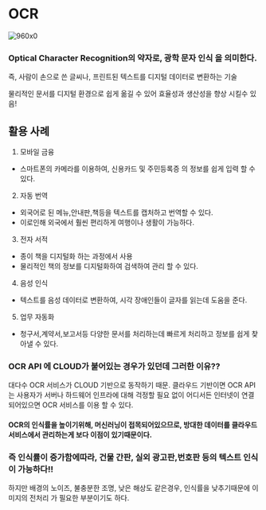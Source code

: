 # OCR
![960x0](https://github.com/Ohleesang/TIL/assets/148442711/5f10145b-46d2-4435-97de-046893cb82d4)

### Optical Character Recognition의 약자로, 광학 문자 인식 을 의미한다.
즉, 사람이 손으로 쓴 글씨나, 프린트된 텍스트를 디지털 데이터로 변환하는 기술

물리적인 문서를 디지털 환경으로 쉽게 옮길 수 있어 효율성과 생산성을 향상 시킬수 있음!

## 활용 사례
1. 모바일 금융
 - 스마트폰의 카메라를 이용하여, 신용카드 및 주민등록증 의 정보를 쉽게 입력 할 수 있다.
2. 자동 번역
 - 외국어로 된 메뉴,안내판,책등을 텍스트를 캡처하고 번역할 수 있다. 
 - 이로인해 외국에서 훨씬 편리하게 여행이나 생활이 가능하다.
3. 전자 서적
 - 종이 책을 디지털화 하는 과정에서 사용
 - 물리적인 책의 정보를 디지털화하여 검색하여 관리 할 수 있다.
4. 음성 인식
 - 텍스트를 음성 데이터로 변환하여, 시각 장애인들이 글자를 읽는데 도움을 준다.
5. 업무 자동화
 - 청구서,계약서,보고서등 다양한 문서를 처리하는데 빠르게 처리하고 정보를 쉽게 찾아낼 수 있다.


### OCR API 에 CLOUD가 붙어있는 경우가 있던데 그러한 이유??
대다수 OCR 서비스가 CLOUD 기반으로 동작하기 때문. 클라우드 기반이면 OCR API는 사용자가 서버나 하드웨어 인프라에 대해 걱정할 필요 없이 어디서든 인터넷이 연결 되어있으면 OCR 서비스를 이용 할 수 있다.
#### OCR의 인식률을 높이기위해, 머신러닝이 접목되어있으므로, 방대한 데이터를 클라우드 서비스에서 관리하는게 보다 이점이 있기때문이다.

### 즉 인식률이 증가함에따라, 건물 간판, 실외 광고판,번호판 등의 텍스트 인식이 가능하다!!
하지만 배경의 노이즈, 불충분한 조명, 낮은 해상도 같은경우, 인식률을 낮추기때문에 이미지의 전처리 가 필요한 부분이기도 하다.